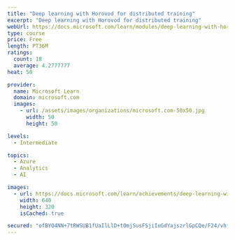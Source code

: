 ```yaml
---
title: "Deep learning with Horovod for distributed training"
excerpt: "Deep learning with Horovod for distributed training"
webUrl: https://docs.microsoft.com/learn/modules/deep-learning-with-horovod-distributed-training/
type: course
price: Free
length: PT36M
ratings:
  count: 18
  average: 4.2777777
heat: 50

provider:
  name: Microsoft Learn
  domain: microsoft.com
  images:
    - url: /assets/images/organizations/microsoft.com-50x50.jpg
      width: 50
      height: 50

levels:
  - Intermediate

topics:
  - Azure
  - Analytics
  - AI

images:
  - url: https://docs.microsoft.com/learn/achievements/deep-learning-with-horovod-distributed-training-social.png
    width: 640
    height: 320
    isCached: true

secured: "ofBYO4NN+7tRWSUB1fUaIlLlD+t0mjSusFSjiIuGdYajszrlGpCQe/F24/vhfPdRczBlohSZYNHyWrw3o40HBFhjSkGrV8mDkXhF+0/WXpw2/tfsdfE0DxJdUG5hNXrkajrNRmUFe6Vn0c99Rrk5K9tGgzL+AOIu0x0yU4lUig8eZI42xKVk0TKlfH3CZxzyb/jYXBlooaWqq5z/9dLvddpuDeEcRv3Uq0Uyp58Nkrnsv1pu/FptivAMAfN2wVHusAfvct/i+WsQtWHjxuE6JrtT1d2Oh0VVxUi9J3BV7aSGOnGAjrmuLcq8SieO8sdUBua8rwwDNtLlG9nF6YJ3qRerCCBpJfTLjSEETHFcRS0iwp/+K3lYogj1+n6GpU//TAQ27LD6jjhaHZavFz5cOf1skduW7S/stQg1Md8s9fQ=;tXI5HBiW6aQGjVgtrM1RBw=="
---
```


